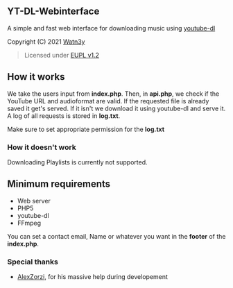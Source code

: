 ## YT-DL-Webinterface
A simple and fast web interface for downloading music using [youtube-dl](https://github.com/ytdl-org/youtube-dl)

Copyright (C) 2021 [Watn3y](https://github.com/Watn3y/)

> Licensed under [EUPL v1.2](https://github.com/Watn3y/YT-DL-Webinterface/blob/master/LICENSE)

## How it works
We take the users input from __index.php__. Then, in __api.php__, we check if the YouTube URL and audioformat are valid. If the requested file is already saved it get's served. If it isn't we download it using youtube-dl and serve it.
A log of all requests is stored in __log.txt__.

Make sure to set appropriate permission for the __log.txt__

### How it doesn't work
Downloading Playlists is currently not supported.
## Minimum requirements
- Web server
- PHP5
- youtube-dl
- FFmpeg

You can set a contact email, Name or whatever you want in the __footer__ of the __index.php__.
  
### Special thanks

-  [AlexZorzi](https://github.com/AlexZorzi), for his massive help during developement
